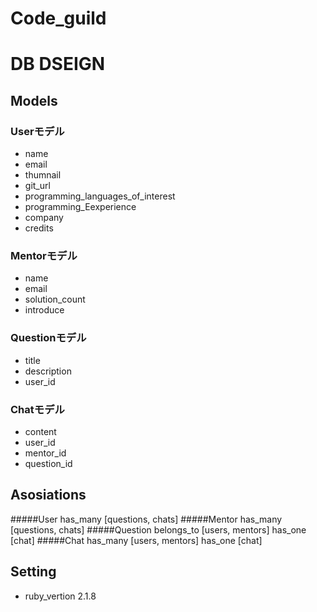 # Code_guild
# DB DSEIGN

## Models
### Userモデル
  - name
  - email
  - thumnail
  - git_url
  - programming_languages_of_interest
  - programming_Eexperience
  - company
  - credits

### Mentorモデル
  - name
  - email
  - solution_count
  - introduce

### Questionモデル
  - title
  - description
  - user_id

### Chatモデル
  - content
  - user_id
  - mentor_id
  - question_id

## Asosiations
#####User
  has_many [questions, chats]
#####Mentor
  has_many [questions, chats]
#####Question
  belongs_to [users, mentors]
  has_one [chat]
#####Chat
  has_many [users, mentors]
  has_one [chat]

## Setting
* ruby_vertion 2.1.8
